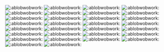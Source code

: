 ![:ablobwobwork:](https://ablobwob.work/wob.gif) ![:ablobwobwork:](https://ablobwob.work/wob.gif) ![:ablobwobwork:](https://ablobwob.work/wob.gif) ![:ablobwobwork:](https://ablobwob.work/wob.gif) ![:ablobwobwork:](https://ablobwob.work/wob.gif) ![:ablobwobwork:](https://ablobwob.work/wob.gif) ![:ablobwobwork:](https://ablobwob.work/wob.gif) ![:ablobwobwork:](https://ablobwob.work/wob.gif) ![:ablobwobwork:](https://ablobwob.work/wob.gif) ![:ablobwobwork:](https://ablobwob.work/wob.gif) ![:ablobwobwork:](https://ablobwob.work/wob.gif) ![:ablobwobwork:](https://ablobwob.work/wob.gif) ![:ablobwobwork:](https://ablobwob.work/wob.gif) ![:ablobwobwork:](https://ablobwob.work/wob.gif) ![:ablobwobwork:](https://ablobwob.work/wob.gif) ![:ablobwobwork:](https://ablobwob.work/wob.gif) ![:ablobwobwork:](https://ablobwob.work/wob.gif) ![:ablobwobwork:](https://ablobwob.work/wob.gif) ![:ablobwobwork:](https://ablobwob.work/wob.gif) ![:ablobwobwork:](https://ablobwob.work/wob.gif) ![:ablobwobwork:](https://ablobwob.work/wob.gif) ![:ablobwobwork:](https://ablobwob.work/wob.gif) ![:ablobwobwork:](https://ablobwob.work/wob.gif) ![:ablobwobwork:](https://ablobwob.work/wob.gif) ![:ablobwobwork:](https://ablobwob.work/wob.gif) ![:ablobwobwork:](https://ablobwob.work/wob.gif) ![:ablobwobwork:](https://ablobwob.work/wob.gif) ![:ablobwobwork:](https://ablobwob.work/wob.gif) ![:ablobwobwork:](https://ablobwob.work/wob.gif) ![:ablobwobwork:](https://ablobwob.work/wob.gif)  
